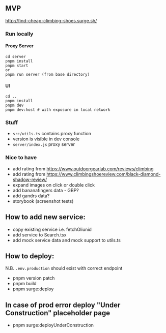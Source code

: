 ## MVP

http://find-cheap-climbing-shoes.surge.sh/

### Run locally

#### Proxy Server

```
cd server
pnpm install
pnpm start
or
pnpm run server (from base directory)
```

#### UI

```
cd ..
pnpm install
pnpm dev
pnpm dev:host # with exposure in local network
```

### Stuff

- `src/utils.ts` contains proxy function
- version is visible in dev console
- `server/index.js` proxy server

### Nice to have

- add rating from https://www.outdoorgearlab.com/reviews/climbing
- add rating from https://www.climbingshoereview.com/black-diamond-shadow-review/
- expand images on click or double click
- add bananafingers data - GBP?
- add gandrs data?
- storybook (screenshot tests)

## How to add new service:

- copy existing service i.e. fetchOliunid
- add service to Search.tsx
- add mock service data and mock support to utils.ts

## How to deploy:

N.B. `.env.production` should exist with correct endpoint

- pnpm version patch
- pnpm build
- pnpm surge:deploy

## In case of prod error deploy "Under Construction" placeholder page

- pnpm surge:deployUnderConstruction
